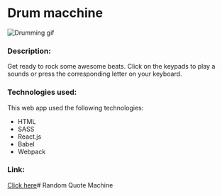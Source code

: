 # Drum macchine 
![Drumming gif](https://media.giphy.com/media/4Lyd8tJk410iI/giphy.gif)
### Description:
Get ready to rock some awesome beats. Click on the keypads to play a sounds or press the corresponding letter 
on your keyboard. 

### Technologies used:
This web app used the following technologies:
* HTML
* SASS
* React.js
* Babel
* Webpack

### Link:
[Click here](https://react-random-quotes.netlify.com/)# Random  Quote Machine 
